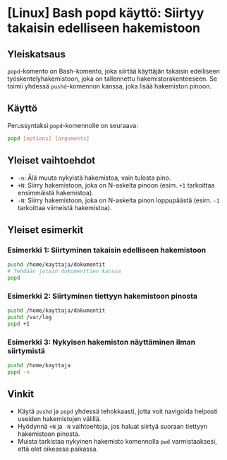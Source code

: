 # [Linux] Bash popd käyttö: Siirtyy takaisin edelliseen hakemistoon

## Yleiskatsaus
`popd`-komento on Bash-komento, joka siirtää käyttäjän takaisin edelliseen työskentelyhakemistoon, joka on tallennettu hakemistorakenteeseen. Se toimii yhdessä `pushd`-komennon kanssa, joka lisää hakemiston pinoon.

## Käyttö
Perussyntaksi `popd`-komennolle on seuraava:

```bash
popd [options] [arguments]
```

## Yleiset vaihtoehdot
- `-n`: Älä muuta nykyistä hakemistoa, vain tulosta pino.
- `+N`: Siirry hakemistoon, joka on N-askelta pinoon (esim. `+1` tarkoittaa ensimmäistä hakemistoa).
- `-N`: Siirry hakemistoon, joka on N-askelta pinon loppupäästä (esim. `-1` tarkoittaa viimeistä hakemistoa).

## Yleiset esimerkit

### Esimerkki 1: Siirtyminen takaisin edelliseen hakemistoon
```bash
pushd /home/kayttaja/dokumentit
# Tehdään jotain dokumenttien kanssa
popd
```

### Esimerkki 2: Siirtyminen tiettyyn hakemistoon pinosta
```bash
pushd /home/kayttaja/dokumentit
pushd /var/log
popd +1
```

### Esimerkki 3: Nykyisen hakemiston näyttäminen ilman siirtymistä
```bash
pushd /home/kayttaja
popd -n
```

## Vinkit
- Käytä `pushd` ja `popd` yhdessä tehokkaasti, jotta voit navigoida helposti useiden hakemistojen välillä.
- Hyödynnä `+N` ja `-N` vaihtoehtoja, jos haluat siirtyä suoraan tiettyyn hakemistoon pinosta.
- Muista tarkistaa nykyinen hakemisto komennolla `pwd` varmistaaksesi, että olet oikeassa paikassa.
